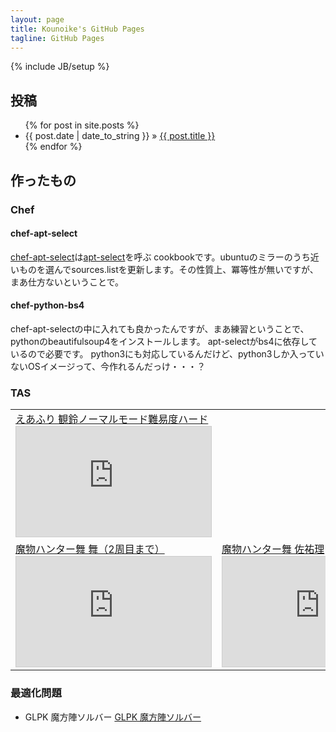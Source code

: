 ```yaml
---
layout: page
title: Kounoike's GitHub Pages
tagline: GitHub Pages
---
```

{% include JB/setup %}

## 投稿

<ul class="posts">
  {% for post in site.posts %}
    <li><span>{{ post.date | date_to_string }}</span> &raquo; <a href="{{ BASE_PATH }}{{ post.url }}">{{ post.title }}</a></li>
  {% endfor %}
</ul>

## 作ったもの

### Chef

#### chef-apt-select
[chef-apt-select](https://github.com/kounoike/chef-apt-select)は[apt-select](https://github.com/jblakeman/apt-select)を呼ぶ
cookbookです。ubuntuのミラーのうち近いものを選んでsources.listを更新します。その性質上、冪等性が無いですが、まあ仕方ないということで。

#### chef-python-bs4
chef-apt-selectの中に入れても良かったんですが、まあ練習ということで、pythonのbeautifulsoup4をインストールします。
apt-selectがbs4に依存しているので必要です。
python3にも対応しているんだけど、python3しか入っていないOSイメージって、今作れるんだっけ・・・？



### TAS

<table>
<tr><td>
 <a href="TAS-Airfli/misuzu.html">えあふり 観鈴ノーマルモード難易度ハード</a>
 <iframe width="312" height="176" src="http://ext.nicovideo.jp/thumb/sm23280135" scrolling="no" style="border:solid 1px #CCC;" frameborder="0"><a href="http://www.nicovideo.jp/watch/sm23280135">【ニコニコ動画】【TAS】えあふり　観鈴ちん危機一髪　ノーマルモードハード観鈴 in 20:41.60</a></iframe>
</td><td><br /></td></tr>

<tr>
<td>
 <a href="TAS-MamonoHunterMai/pages/mai/">魔物ハンター舞 舞（2周目まで）</a>
 <iframe width="312" height="176" src="http://ext.nicovideo.jp/thumb/sm16498187" scrolling="no" style="border:solid 1px #CCC;" frameborder="0"><a href="http://www.nicovideo.jp/watch/sm16498187">【ニコニコ動画】[TAS] 魔物ハンター舞 22:53.65</a></iframe>
</td>

<td>
 <a href="TAS-MamonoHunterMai/pages/sayuri/">魔物ハンター舞 佐祐理</a>
 <iframe width="312" height="176" src="http://ext.nicovideo.jp/thumb/sm22990748" scrolling="no" style="border:solid 1px #CCC;" frameborder="0"><a href="http://www.nicovideo.jp/watch/sm22990748">【ニコニコ動画】【TAS】魔物ハンター舞　佐祐理モード in 11:08.07</a></iframe>
</td></tr>
</table>

### 最適化問題

* GLPK 魔方陣ソルバー
[GLPK 魔方陣ソルバー](https://github.com/kounoike/glpk-mahoujin)


